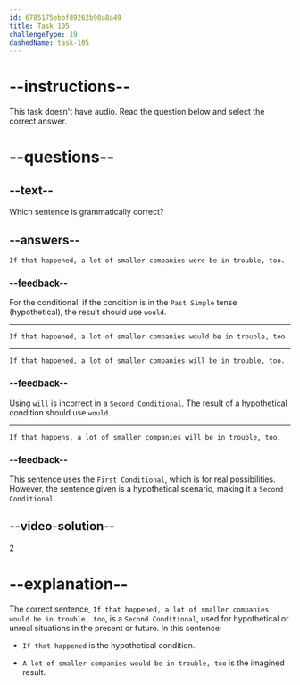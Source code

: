 ```yaml
---
id: 6785175ebbf89262b90a8a49
title: Task 105
challengeType: 19
dashedName: task-105
---
```


# --instructions--

This task doesn't have audio. Read the question below and select the correct answer.

# --questions--

## --text--

Which sentence is grammatically correct?

## --answers--

`If that happened, a lot of smaller companies were be in trouble, too.`

### --feedback--

For the conditional, if the condition is in the `Past Simple` tense (hypothetical), the result should use `would`.

---

`If that happened, a lot of smaller companies would be in trouble, too.`

---

`If that happened, a lot of smaller companies will be in trouble, too.`

### --feedback--

Using `will` is incorrect in a `Second Conditional`. The result of a hypothetical condition should use `would`.

---

`If that happens, a lot of smaller companies will be in trouble, too.`

### --feedback--

This sentence uses the `First Conditional`, which is for real possibilities. However, the sentence given is a hypothetical scenario, making it a `Second Conditional`.

## --video-solution--

2

# --explanation--

The correct sentence, `If that happened, a lot of smaller companies would be in trouble, too`, is a `Second Conditional`, used for hypothetical or unreal situations in the present or future. In this sentence:

- `If that happened` is the hypothetical condition.

- `A lot of smaller companies would be in trouble, too` is the imagined result.
